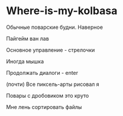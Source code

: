 # Where-is-my-kolbasa
Обычные поварские будни. Наверное

Пайгейм ван лав

Основное управление - стрелочки

Иногда мышка

Продолжать диалоги - enter

(почти) Все пиксель-арты рисовал я

Повары с дробовиком это круто

Мне лень сортировать файлы

